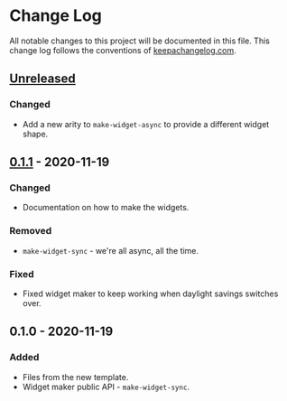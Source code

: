 # Change Log
All notable changes to this project will be documented in this file. This change log follows the conventions of [keepachangelog.com](http://keepachangelog.com/).

## [Unreleased]
### Changed
- Add a new arity to `make-widget-async` to provide a different widget shape.

## [0.1.1] - 2020-11-19
### Changed
- Documentation on how to make the widgets.

### Removed
- `make-widget-sync` - we're all async, all the time.

### Fixed
- Fixed widget maker to keep working when daylight savings switches over.

## 0.1.0 - 2020-11-19
### Added
- Files from the new template.
- Widget maker public API - `make-widget-sync`.

[Unreleased]: https://github.com/your-name/wiremock-wrapper/compare/0.1.1...HEAD
[0.1.1]: https://github.com/your-name/wiremock-wrapper/compare/0.1.0...0.1.1
